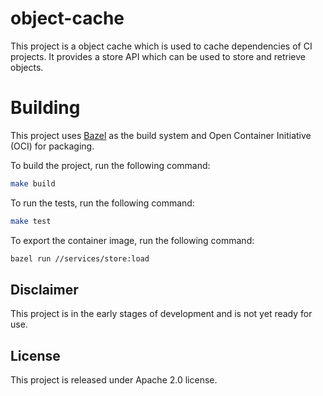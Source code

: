 # object-cache

This project is a object cache which is used to cache dependencies of CI projects. It provides a store API which can be used to store and retrieve objects.

# Building

This project uses [Bazel](https://bazel.build/) as the build system and Open Container Initiative (OCI) for packaging.

To build the project, run the following command:

```bash
make build
```

To  run the tests, run the following command:

```bash
make test
```

To export the container image, run the following command:

```bash
bazel run //services/store:load
```

## Disclaimer

This project is in the early stages of development and is not yet ready for use.

## License

This project is released under Apache 2.0 license.

